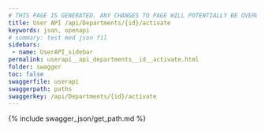 ```yaml
---
# THIS PAGE IS GENERATED. ANY CHANGES TO PAGE WILL POTENTIALLY BE OVERWRITTEN.
title: User API /api/Departments/{id}/activate
keywords: json, openapi
# summary: test med json fil
sidebars: 
 - name: UserAPI_sidebar
permalink: userapi__api_departments__id__activate.html
folder: swagger
toc: false
swaggerfile: userapi
swaggerpath: paths
swaggerkey: /api/Departments/{id}/activate
---
```

{% include swagger_json/get_path.md %}
